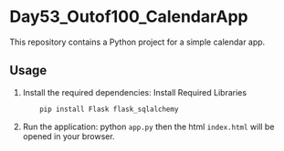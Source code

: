 
# Day53_Outof100_CalendarApp

This repository contains a Python project for a simple calendar app.

## Usage

1. Install the required dependencies:
    Install Required Libraries
    ```bash 
        pip install Flask flask_sqlalchemy
2. Run the application:
        python `app.py` then the html `index.html` will be opened in your browser.
